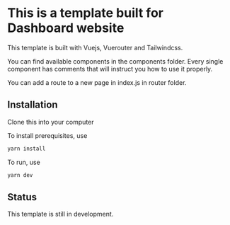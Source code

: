 # This is a template built for Dashboard website

This template is built with Vuejs, Vuerouter and Tailwindcss.

You can find available components in the components folder. Every single component has comments that will instruct you how to use it properly.

You can add a route to a new page in index.js in router folder.

## Installation

Clone this into your computer

To install prerequisites, use
```bash
yarn install
```

To run, use
```bash
yarn dev
```

## Status
This template is still in development.
